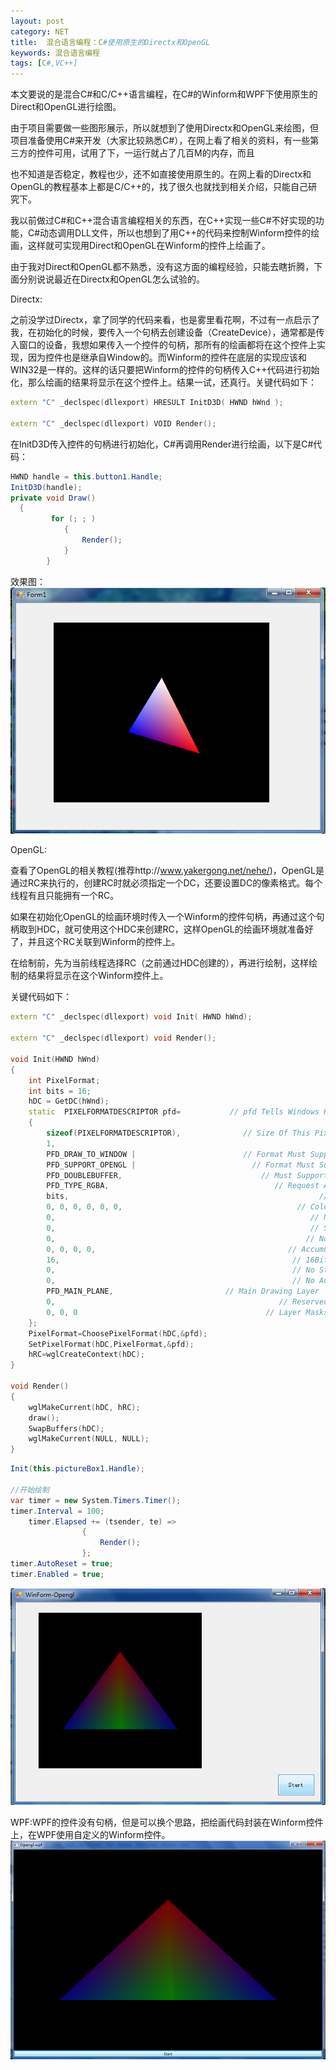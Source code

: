 ```yaml
---
layout: post
category: NET
title:  混合语言编程：C#使用原生的Directx和OpenGL
keywords: 混合语言编程
tags: [C#,VC++]
---
```


本文要说的是混合C#和C/C++语言编程，在C#的Winform和WPF下使用原生的Direct和OpenGL进行绘图。

由于项目需要做一些图形展示，所以就想到了使用Directx和OpenGL来绘图，但项目准备使用C#来开发（大家比较熟悉C#），在网上看了相关的资料，有一些第三方的控件可用，试用了下，一运行就占了几百M的内存，而且

<!--more-->

也不知道是否稳定，教程也少，还不如直接使用原生的。在网上看的Directx和OpenGL的教程基本上都是C/C++的，找了很久也就找到相关介绍，只能自己研究下。

我以前做过C#和C++混合语言编程相关的东西，在C++实现一些C#不好实现的功能，C#动态调用DLL文件，所以也想到了用C++的代码来控制Winform控件的绘画，这样就可实现用Direct和OpenGL在Winform的控件上绘画了。

由于我对Direct和OpenGL都不熟悉，没有这方面的编程经验，只能去瞎折腾，下面分别说说最近在Directx和OpenGL怎么试验的。

Directx:

之前没学过Directx，拿了同学的代码来看，也是雾里看花啊，不过有一点启示了我，在初始化的时候，要传入一个句柄去创建设备（CreateDevice），通常都是传入窗口的设备，我想如果传入一个控件的句柄，那所有的绘画都将在这个控件上实现，因为控件也是继承自Window的。而Winform的控件在底层的实现应该和WIN32是一样的。这样的话只要把Winform的控件的句柄传入C++代码进行初始化，那么绘画的结果将显示在这个控件上。结果一试，还真行。关键代码如下：
	
```C++
extern "C" _declspec(dllexport) HRESULT InitD3D( HWND hWnd );

extern "C" _declspec(dllexport) VOID Render();
```

在InitD3D传入控件的句柄进行初始化，C#再调用Render进行绘画，以下是C#代码：

```C#
HWND handle = this.button1.Handle;
InitD3D(handle);
private void Draw()
  {
         for (; ; )
            {
                Render();
            }
        }
 ```

 效果图：
  ![Directx](/assets/images/2014/20130911123438.png)

  OpenGL:

查看了OpenGL的相关教程(推荐http://www.yakergong.net/nehe/)，OpenGL是通过RC来执行的，创建RC时就必须指定一个DC，还要设置DC的像素格式。每个线程有且只能拥有一个RC。

如果在初始化OpenGL的绘画环境时传入一个Winform的控件句柄，再通过这个句柄取到HDC，就可使用这个HDC来创建RC，这样OpenGL的绘画环境就准备好了，并且这个RC关联到Winform的控件上。

在给制前，先为当前线程选择RC（之前通过HDC创建的），再进行绘制，这样绘制的结果将显示在这个Winform控件上。

关键代码如下：

```C++
extern "C" _declspec(dllexport) void Init( HWND hWnd);

extern "C" _declspec(dllexport) void Render();

void Init(HWND hWnd)
{
  	int PixelFormat;
  	int bits = 16;
  	hDC = GetDC(hWnd);
  	static  PIXELFORMATDESCRIPTOR pfd=           // pfd Tells Windows How We Want Things To Be
  	{
     	sizeof(PIXELFORMATDESCRIPTOR),              // Size Of This Pixel Format Descriptor
     	1,                                                         　　 // Version Number
     	PFD_DRAW_TO_WINDOW |                        // Format Must Support Window
     	PFD_SUPPORT_OPENGL |                          // Format Must Support OpenGL
     	PFD_DOUBLEBUFFER,                               // Must Support Double Buffering
     	PFD_TYPE_RGBA,                                     // Request An RGBA Format
     	bits,                                                        // Select Our Color Depth
     	0, 0, 0, 0, 0, 0,                                       // Color Bits Ignored
     	0,                                                         // No Alpha Buffer
     	0,                                                         // Shift Bit Ignored
     	0,                                                        // No Accumulation Buffer
     	0, 0, 0, 0,                                           // Accumulation Bits Ignored
     	16,                                                    // 16Bit Z-Buffer (Depth Buffer) 
     	0,                                                     // No Stencil Buffer
     	0,                                                     // No Auxiliary Buffer
     	PFD_MAIN_PLANE,                         // Main Drawing Layer
     	0,                                                  // Reserved
     	0, 0, 0                                          // Layer Masks Ignored
  	};
  	PixelFormat=ChoosePixelFormat(hDC,&pfd);
  	SetPixelFormat(hDC,PixelFormat,&pfd);
  	hRC=wglCreateContext(hDC);
}

void Render()
{
  	wglMakeCurrent(hDC, hRC);
  	draw();
  	SwapBuffers(hDC);
  	wglMakeCurrent(NULL, NULL);
}
```

```C#
Init(this.pictureBox1.Handle);

//开始绘制
var timer = new System.Timers.Timer();
timer.Interval = 100;
	timer.Elapsed += (tsender, te) =>
               	{
                   	Render();
               	};
timer.AutoReset = true;
timer.Enabled = true;
```

  ![OpenGL](/assets/images/2014/20130911125045.png)

  WPF:WPF的控件没有句柄，但是可以换个思路，把绘画代码封装在Winform控件上，在WPF使用自定义的Winform控件。
  ![WPF](/assets/images/2014/20130911130045.png)
  


